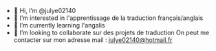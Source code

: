 - 👋 Hi, I’m @julye02140
- 👀 I’m interested in  l'apprentissage de la traduction français/anglais
- 🌱 I’m currently learning  l'angalis
- 💞️ I’m looking to collaborate  sur des projets de traduction 
On peut me contacter sur mon adresse mail : julye02140@hotmail.fr

<!---
julye02140/julye02140 is a ✨ special ✨ repository because its `README.md` (this file) appears on your GitHub profile.
You can click the Preview link to take a look at your changes.
--->
